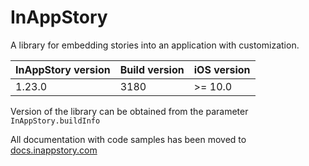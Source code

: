 # InAppStory

A library for embedding stories into an application with customization.

| InAppStory version | Build version | iOS version |
|--------------------|---------------|-------------|
| 1.23.0             | 3180          | >= 10.0     |

Version of the library can be obtained from the parameter `InAppStory.buildInfo`

All documentation with code samples has been moved to [docs.inappstory.com](https://docs.inappstory.com/sdk-guides/ios/how-to-get-started.html)
